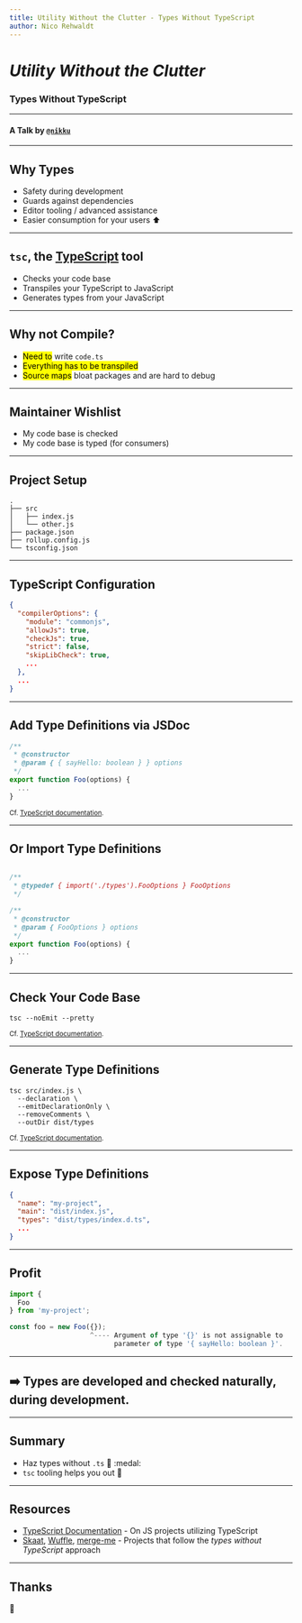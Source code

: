 ```yaml
---
title: Utility Without the Clutter - Types Without TypeScript
author: Nico Rehwaldt
---
```


# _Utility Without the Clutter_

### Types Without TypeScript

---

#### A Talk by [`@nikku`](https://github.com/nikku)

---

## Why Types

* Safety during development
* Guards against dependencies
* Editor tooling / advanced assistance
* Easier consumption for your users :arrow_up:

---

## `tsc`, the [TypeScript](https://www.typescriptlang.org/) tool

* Checks your code base
* Transpiles your TypeScript to JavaScript
* Generates types from your JavaScript

---

## Why not Compile?

* <mark>Need to</mark> write `code.ts`
* <mark>Everything has to be transpiled</mark>
* <mark>Source maps</mark> bloat packages and are hard to debug

---

## Maintainer Wishlist

* My code base is checked
* My code base is typed (for consumers)

---

## Project Setup

```plain
.
├── src
│   ├── index.js
│   └── other.js
├── package.json
├── rollup.config.js
└── tsconfig.json
```

---

## TypeScript Configuration

```json
{
  "compilerOptions": {
    "module": "commonjs",
    "allowJs": true,
    "checkJs": true,
    "strict": false,
    "skipLibCheck": true,
    ...
  },
  ...
}
```

---

## Add Type Definitions via JSDoc

```javascript
/**
 * @constructor
 * @param { { sayHello: boolean } } options
 */
export function Foo(options) {
  ...
}
```

<small>Cf. [TypeScript documentation](https://www.typescriptlang.org/docs/handbook/jsdoc-supported-types.html).</small>

---

## Or Import Type Definitions

```javascript

/**
 * @typedef { import('./types').FooOptions } FooOptions
 */

/**
 * @constructor
 * @param { FooOptions } options
 */
export function Foo(options) {
  ...
}
```

---

## Check Your Code Base

```plain
tsc --noEmit --pretty
```
<small>Cf. [TypeScript documentation](https://www.typescriptlang.org/docs/handbook/type-checking-javascript-files.html).</small>

---

## Generate Type Definitions

```plain
tsc src/index.js \
  --declaration \
  --emitDeclarationOnly \
  --removeComments \
  --outDir dist/types
```

<small>Cf. [TypeScript documentation](https://www.typescriptlang.org/docs/handbook/declaration-files/dts-from-js.html).</small>

---

## Expose Type Definitions

```json
{
  "name": "my-project",
  "main": "dist/index.js",
  "types": "dist/types/index.d.ts",
  ...
}
```

---

## Profit

```javascript
import {
  Foo
} from 'my-project';

const foo = new Foo({});
                    ^---- Argument of type '{}' is not assignable to
                          parameter of type '{ sayHello: boolean }'.
```

---

## :arrow_right: Types are developed and checked naturally, during development.

---

## Summary

* Haz types without `.ts` :cake: :medal:
* `tsc` tooling helps you out :muscle:

---

## Resources

* [TypeScript Documentation](https://www.typescriptlang.org/docs/handbook/intro-to-js-ts.html) - On JS projects utilizing TypeScript
* [Skaat](https://github.com/nikku/skaat), [Wuffle](https://github.com/nikku/wuffle), [merge-me](https://github.com/nikku/merge-me) - Projects that follow the <em>types without TypeScript</em> approach

---

## Thanks

:clap: